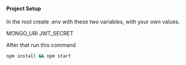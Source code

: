 #### Project Setup

In the root create .env with these two variables, with your own values.

MONGO_URI
JWT_SECRET

After that run this command

```bash
npm install && npm start
```
